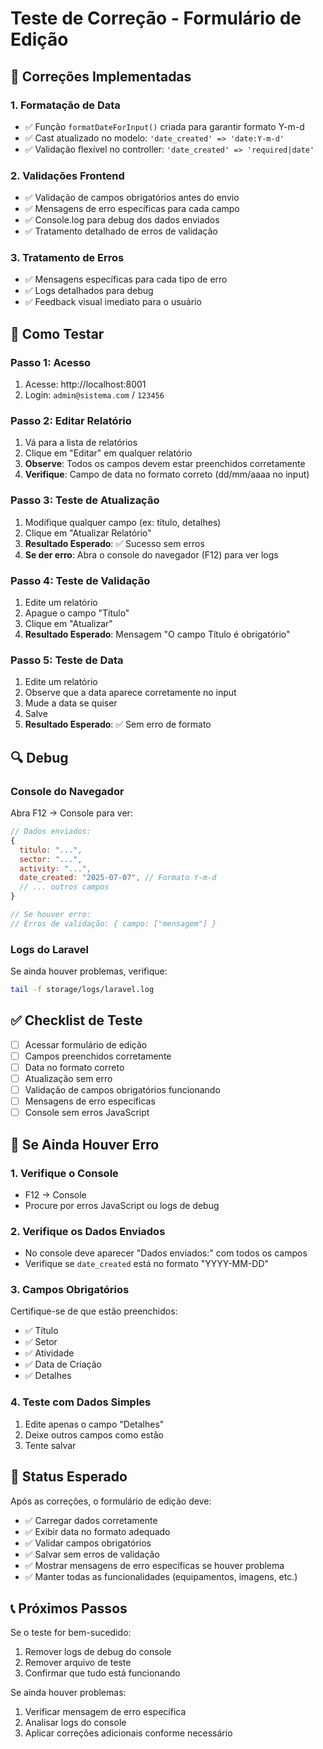 # Teste de Correção - Formulário de Edição

## 🔧 Correções Implementadas

### **1. Formatação de Data**
- ✅ Função `formatDateForInput()` criada para garantir formato Y-m-d
- ✅ Cast atualizado no modelo: `'date_created' => 'date:Y-m-d'`
- ✅ Validação flexível no controller: `'date_created' => 'required|date'`

### **2. Validações Frontend**
- ✅ Validação de campos obrigatórios antes do envio
- ✅ Mensagens de erro específicas para cada campo
- ✅ Console.log para debug dos dados enviados
- ✅ Tratamento detalhado de erros de validação

### **3. Tratamento de Erros**
- ✅ Mensagens específicas para cada tipo de erro
- ✅ Logs detalhados para debug
- ✅ Feedback visual imediato para o usuário

## 🧪 Como Testar

### **Passo 1: Acesso**
1. Acesse: http://localhost:8001
2. Login: `admin@sistema.com` / `123456`

### **Passo 2: Editar Relatório**
1. Vá para a lista de relatórios
2. Clique em "Editar" em qualquer relatório
3. **Observe**: Todos os campos devem estar preenchidos corretamente
4. **Verifique**: Campo de data no formato correto (dd/mm/aaaa no input)

### **Passo 3: Teste de Atualização**
1. Modifique qualquer campo (ex: título, detalhes)
2. Clique em "Atualizar Relatório"
3. **Resultado Esperado**: ✅ Sucesso sem erros
4. **Se der erro**: Abra o console do navegador (F12) para ver logs

### **Passo 4: Teste de Validação**
1. Edite um relatório
2. Apague o campo "Título"
3. Clique em "Atualizar"
4. **Resultado Esperado**: Mensagem "O campo Título é obrigatório"

### **Passo 5: Teste de Data**
1. Edite um relatório
2. Observe que a data aparece corretamente no input
3. Mude a data se quiser
4. Salve
5. **Resultado Esperado**: ✅ Sem erro de formato

## 🔍 Debug

### **Console do Navegador**
Abra F12 → Console para ver:
```javascript
// Dados enviados:
{
  titulo: "...",
  sector: "...", 
  activity: "...",
  date_created: "2025-07-07", // Formato Y-m-d
  // ... outros campos
}

// Se houver erro:
// Erros de validação: { campo: ["mensagem"] }
```

### **Logs do Laravel**
Se ainda houver problemas, verifique:
```bash
tail -f storage/logs/laravel.log
```

## ✅ Checklist de Teste

- [ ] Acessar formulário de edição
- [ ] Campos preenchidos corretamente
- [ ] Data no formato correto
- [ ] Atualização sem erro
- [ ] Validação de campos obrigatórios funcionando
- [ ] Mensagens de erro específicas
- [ ] Console sem erros JavaScript

## 🚨 Se Ainda Houver Erro

### **1. Verifique o Console**
- F12 → Console
- Procure por erros JavaScript ou logs de debug

### **2. Verifique os Dados Enviados**
- No console deve aparecer "Dados enviados:" com todos os campos
- Verifique se `date_created` está no formato "YYYY-MM-DD"

### **3. Campos Obrigatórios**
Certifique-se de que estão preenchidos:
- ✅ Título
- ✅ Setor  
- ✅ Atividade
- ✅ Data de Criação
- ✅ Detalhes

### **4. Teste com Dados Simples**
1. Edite apenas o campo "Detalhes"
2. Deixe outros campos como estão
3. Tente salvar

## 🎯 Status Esperado

Após as correções, o formulário de edição deve:
- ✅ Carregar dados corretamente
- ✅ Exibir data no formato adequado
- ✅ Validar campos obrigatórios
- ✅ Salvar sem erros de validação
- ✅ Mostrar mensagens de erro específicas se houver problema
- ✅ Manter todas as funcionalidades (equipamentos, imagens, etc.)

## 📞 Próximos Passos

Se o teste for bem-sucedido:
1. Remover logs de debug do console
2. Remover arquivo de teste
3. Confirmar que tudo está funcionando

Se ainda houver problemas:
1. Verificar mensagem de erro específica
2. Analisar logs do console
3. Aplicar correções adicionais conforme necessário 